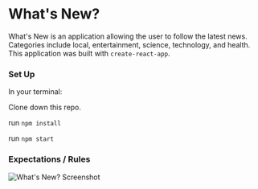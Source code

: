 # What's New?

What's New is an application allowing the user to follow the latest news. Categories include local, entertainment, science, technology, and health. This application was built with `create-react-app`.

### Set Up

In your terminal:

  Clone down this repo.

  run `npm install`

  run `npm start`

### Expectations / Rules

![What's New? Screenshot](./screencapture-localhost-3000-2019-10-06-21_08_05.png)

